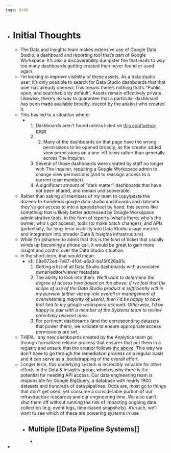 ```yaml
---
tags: dibb
---
```


- # Initial Thoughts
	- The Data and Insights team makes extensive use of Google Data Studio, a dashboard and reporting tool that’s part of Google Workspace. It’s also a discoverability dumpster fire that leads to way too many dashboards getting created then never found or used again.
	- I’m looking to improve visibility of these assets. As a data studio user, it’s only possible to search for Data Studio dashboards that that user has already opened. This means there’s nothing that’s “Public, open, and searchable by default”. Assets remain effectively private. Likewise, there’s no way to guarantee that a particular dashboard has been made available broadly, except by the analyst who created it.
	- This has led to a situation where:
		- 1. Dashboards aren't found unless listed on [this confluence page](https://inquirer.atlassian.net/wiki/spaces/KB/pages/228649/Analytics+Dashboards+Reports)
		  2. 2. Many of the dashboards on that page have the wrong permissions to be opened broadly, as the creator added view permissions on a one-off basis rather than generally across The Inquirer.
		  3. Several of those dashboards were created by staff no longer with The Inquirer, requiring a Google Workspace admin to change view permissions (and to reassign access to a current team member).
		  4. A significant amount of "dark matter" dashboards that have not been shared, and remain undiscoverable.
	- Rather than asking all members of my team to copy/paste the dozens-to-hundreds google data studio dashboards and datasets they've got access to into a spreadsheet by hand, this seems like something that is likely better addressed by Google Workspace administrative tools, in the form of reports (what's there; who's the owner; who's got access), tools (to make batch changes), and APIs (potentially, for long-term visibility into Data Studio usage metrics and integration into broader Data & Insights infrastructure).
	- While I'm ashamed to admit that this is the kind of ticket that usually winds up becoming a phone call, it would be great to gain more insight and control over the Data Studio situation.
	- In the short-term, that would mean:
		- id:: 09e972ed-7e87-4104-a6a3-ba15f626a81c
		  1. Getting a list of all Data Studio dashboards with associated owner/editor/viewer metadata
		  2. The ability to look into them. _We'll want to determine the degree of access here based on the above; if we feel that the scope of use of the Data Studio product is sufficiently within my purview (either via my role overall or management of overwhelming majority of users), then I'd be happy to have that tied to my google workspace account. Otherwise, I'd be happy to pair with a member of the Systems team to review potentially relevant ones._
		  3. For pertinent dashboards (and the corresponding datasets that power them), we validate to ensure appropriate access permissions are set.
	- THEN… any new dashboards created by the Analytics team go through formalized release process that ensures that put them in a registry and ensure that the creator follows [the above](((09e972ed-7e87-4104-a6a3-ba15f626a81c))). This way we don't have to go through the remediation process on a regular basis and it can serve as a .bootstrapping of  the overall effort.
	- Longer term, this underlying system is incredibly valuable for other efforts in the Data & Insights group, which is why there is the potential for needing API access. Our data engineering team is responsible for Google BigQuery, a database with nearly 1900 datasets and hundreds of data pipelines. Odds are, most go to things that don't get used, yet consume a considerable portion of our infrastructure resources and our engineering time. We also can't shut them off without running the risk of impacting ongoing data collection (e.g. event logs, time-based snapshots). As such, we'll want to see which of these are powering systems in use
		- Multiple [[Data Pipeline Systems]]
			-
			-
-